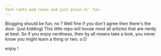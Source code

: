 ```yaml
---
Tech rants and raves and just plain ol' fun.
---
```


Blogging should be fun, no ? Well fine if you don't agree then there's
the door. (just kidding) This little repo will house most all articles
that are nerdy at best. So if you enjoy nerdiness, then by all means
take a look, you never know you might learn a thing or two. o.O

enjoy !
